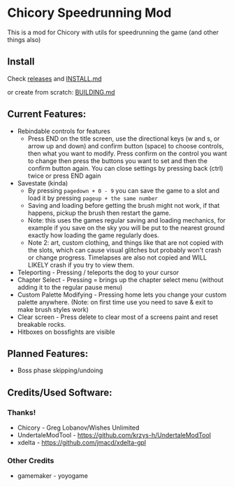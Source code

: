 # Chicory Speedrunning Mod

This is a mod for Chicory with utils for speedrunning the game (and other things also)

## Install

Check [releases](https://github.com/JdavisBro/chicory-speedrun-mod/releases/) and [INSTALL.md](https://github.com/JdavisBro/chicory-speedrun-mod/blob/main/INSTALL.md)

or create from scratch: [BUILDING.md](https://github.com/JdavisBro/chicory-speedrun-mod/blob/main/BUILDING.md)

## Current Features:

- Rebindable controls for features
  - Press END on the title screen, use the directional keys (w and s, or arrow up and down) and confirm button (space) to choose controls, then what you want to modify. Press confirm on the control you want to change then press the buttons you want to set and then the confirm button again. You can close settings by pressing back (ctrl) twice or press END again
- Savestate (kinda)
  - By pressing `pagedown + 0 - 9` you can save the game to a slot and load it by pressing `pageup + the same number`
  - Saving and loading before getting the brush might not work, if that happens, pickup the brush then restart the game.
  - Note: this uses the games regular saving and loading mechanics, for example if you save on the sky you will be put to the nearest ground exactly how loading the game regularly does.
  - Note 2: art, custom clothing, and things like that are not copied with the slots, which can cause visual glitches but probably won't crash or change progress. Timelapses are also not copied and WILL LIKELY crash if you try to view them.
- Teleporting - Pressing / teleports the dog to your cursor
- Chapter Select - Pressing = brings up the chapter select menu (without adding it to the regular pause menu)
- Custom Palette Modifying - Pressing home lets you change your custom palette anywhere. (Note: on first time use you need to save & exit to make brush styles work)
- Clear screen - Press delete to clear most of a screens paint and reset breakable rocks.
- Hitboxes on bossfights are visible

## Planned Features:

- Boss phase skipping/undoing

## Credits/Used Software:

### Thanks!

- Chicory - Greg Lobanov/Wishes Unlimited
- UndertaleModTool - https://github.com/krzys-h/UndertaleModTool
- xdelta - https://github.com/jmacd/xdelta-gpl

### Other Credits

- gamemaker - yoyogame